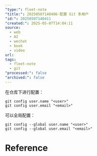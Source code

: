 ```yaml
---
"type:": fleet-note
"title:": 20250507140406-配置 Git 多用户
"id:": 20250507140411
"created:": 2025-05-07T14:04:11
source:
  - web
  - AI
  - wechat
  - book
  - video
url: 
tags:
  - fleet-note
  - git
"processed:": false
"archived:": false
---
```

 在仓库下进行配置：
 
```shell
git config user.name "<user>"
git config user.email "<email>"
```

可以全局配置：
```shell
git config --global user.name "<user>"
git config --global user.email "<email>"
```
# Reference